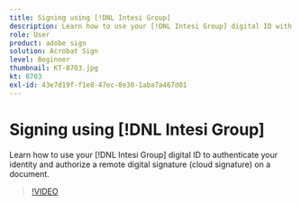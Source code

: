 ```yaml
---
title: Signing using [!DNL Intesi Group]
description: Learn how to use your [!DNL Intesi Group] digital ID with Acrobat Sign
role: User
product: adobe sign
solution: Acrobat Sign
level: Beginner
thumbnail: KT-8703.jpg
kt: 8703
exl-id: 43e7d19f-f1e8-47ec-8e30-1aba7a467d01
---
```

# Signing using [!DNL Intesi Group]

Learn how to use your [!DNL Intesi Group] digital ID to authenticate your identity and authorize a remote digital signature (cloud signature) on a document.

>[!VIDEO](https://video.tv.adobe.com/v/336989?hidetitle=true)
